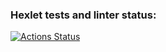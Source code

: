 ### Hexlet tests and linter status:
[![Actions Status](https://github.com/AlexeyYachmenev/qa-engineer-old-project-84/workflows/hexlet-check/badge.svg)](https://github.com/AlexeyYachmenev/qa-engineer-old-project-84/actions)